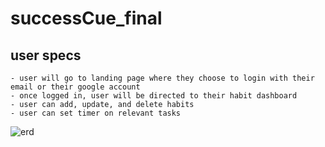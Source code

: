 # successCue_final

## user specs
    - user will go to landing page where they choose to login with their email or their google account
    - once logged in, user will be directed to their habit dashboard
    - user can add, update, and delete habits
    - user can set timer on relevant tasks

![erd](http://i.imgur.com/THkRSWb.png)
